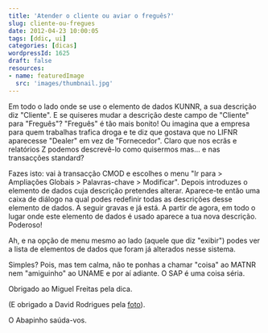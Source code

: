 ```yaml
---
title: 'Atender o cliente ou aviar o freguês?'
slug: cliente-ou-fregues
date: 2012-04-23 10:00:05
tags: [ddic, ui]
categories: [dicas]
wordpressId: 1625
draft: false
resources:
- name: featuredImage
  src: 'images/thumbnail.jpg'
---
```

Em todo o lado onde se use o elemento de dados KUNNR, a sua descrição diz "Cliente". E se quiseres mudar a descrição deste campo de "Cliente" para "Freguês"? "Freguês" é tão mais bonito! Ou imagina que a empresa para quem trabalhas trafica droga e te diz que gostava que no LIFNR aparecesse "Dealer" em vez de "Fornecedor". Claro que nos ecrãs e relatórios Z podemos descrevê-lo como quisermos mas... e nas transacções standard?

Fazes isto: vai à transacção CMOD e escolhes o menu "Ir para > Ampliações Globais > Palavras-chave > Modificar". Depois introduzes o elemento de dados cuja descrição pretendes alterar. Aparece-te então uma caixa de diálogo na qual podes redefinir todas as descrições desse elemento de dados. A seguir gravas e já está. A partir de agora, em todo o lugar onde este elemento de dados é usado aparece a tua nova descrição. Poderoso!

Ah, e na opção de menu mesmo ao lado (aquele que diz "exibir") podes ver a lista de elementos de dados que foram já alterados nesse sistema.

Simples? Pois, mas tem calma, não te ponhas a chamar "coisa" ao MATNR nem "amiguinho" ao UNAME e por aí adiante. O SAP é uma coisa séria.

Obrigado ao Miguel Freitas pela dica.

(E obrigado a David Rodrigues pela [foto][1]).

O Abapinho saúda-vos.

   [1]: http:://nimages.blogspot.com
